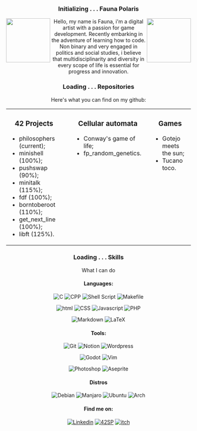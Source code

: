 
 <div align="center">

### Initializing . . . Fauna Polaris

 <img src="https://github.com/FaunaPolaris/FaunaPolaris/assets/62262523/0ae2fb3b-fb30-4e42-bf8c-86f71b92e4a0" min-width="120px" max-width="120px" width="120px" align="left">  
   <img src="https://github.com/FaunaPolaris/FaunaPolaris/assets/62262523/0ae2fb3b-fb30-4e42-bf8c-86f71b92e4a0" min-width="120px" max-width="120px" width="120px" align="right">  
Hello, my name is Fauna, i'm a digital artist with a passion for game development. Recently embarking in the adventure of learning how to code.  
Non binary and very engaged in politics and social studies, i believe that multidisciplinarity and diversity in every scope of life is essential for progress and innovation. 

### Loading . . . Repositories

Here's what you can find on my github:

</div>
<table align="center">
  <tr>
    <td style="vertical-align: top; padding-right: 20px;">
      <h3 align="center">42 Projects</h3>
      <ul>
        <li>philosophers (current);</li>
        <li>minishell (100%);</li>
        <li>pushswap (90%);</li>
       <li>minitalk (115%);</li>
       <li>fdf (100%);</li>
       <li>borntoberoot (110%);</li>
       <li>get_next_line (100%);</li>
       <li>libft (125%).</li>
      </ul>
    </td>
    <td style="vertical-align: top; padding-left: 20px;">
      <h3 align="center">Cellular automata</h3>
      <ul>
        <li>Conway's game of life;</li>
        <li>fp_random_genetics.</li>
      </ul>
    </td>
   <td style="vertical-align: top; padding-left: 20px;">
    <h3 align="center">Games</h3>
     <ul>
       <li>Gotejo meets the sun;</li>
       <li>Tucano toco.</li>
     </ul>
   </td>
  </tr>
</table>

<div align="center">

### Loading . . . Skills

What I can do

#### Languages:  
![C](https://img.shields.io/badge/C-e1c984?&logo=c&logoColor=812454)
![CPP](https://img.shields.io/badge/C++-e1c984?&logo=cplusplus&logoColor=812454)
![Shell Script](https://img.shields.io/badge/Shell_Script-e1c984?&logo=gnu-bash&logoColor=812454)
![Makefile](https://img.shields.io/badge/Makefile-e1c984?&logo=monzo&logoColor=812454)

![html](https://img.shields.io/badge/html-e1c984?&logo=html5&logoColor=812454)
![CSS](https://img.shields.io/badge/CSS-e1c984?&logo=css3&logoColor=812454)
![Javascript](https://img.shields.io/badge/Javascript-e1c984?&logo=javascript&logoColor=812454)
![PHP](https://img.shields.io/badge/PHP-e1c984?&logo=php&logoColor=812454)

![Markdown](https://img.shields.io/badge/Markdown-e1c984?&logo=markdown&logoColor=812454)
![LaTeX](https://img.shields.io/badge/LaTeX-e1c984?&logo=LaTex&logoColor=812454)

#### Tools:

![Git](https://img.shields.io/badge/Git-e1c984?&logo=Git&logoColor=812454)
![Notion](https://img.shields.io/badge/Notion-e1c984?&logo=notion&logoColor=812454)
![Wordpress](https://img.shields.io/badge/Wordpress-e1c984?&logo=wordpress&logoColor=812454)

![Godot](https://img.shields.io/badge/Godot-e1c984?&logo=godotengine&logoColor=812454)
![Vim](https://img.shields.io/badge/-Vim-e1c984?&logo=VIM&logoColor=812454)

![Photoshop](https://img.shields.io/badge/Photoshop-e1c984?&logo=adobephotoshop&logoColor=812454)
![Aseprite](https://img.shields.io/badge/Aseprite-e1c984?&logo=Aseprite&logoColor=812454)

#### Distros

![Debian](https://img.shields.io/badge/Debian-e1c984?logo=debian&logoColor=812454)
![Manjaro](https://img.shields.io/badge/manjaro-e1c984?logo=manjaro&logoColor=812454)
![Ubuntu](https://img.shields.io/badge/Ubuntu-e1c984?logo=ubuntu&logoColor=812454)
![Arch](https://img.shields.io/badge/Arch-e1c984?logo=archlinux&logoColor=812454)

</div>

<div align="center">
  
#### Find me on:  
[![Linkedin](https://img.shields.io/badge/Fauna_Polaris-black?logo=linkedin&logoColor=812454)](https://www.linkedin.com/in/fauna-polaris-pinheiro-5238b1278/)
[![42SP](https://img.shields.io/badge/fpolaris-black?&logo=42&logoColor=812454)](https://profile.intra.42.fr/users/fpolaris)
[![itch](https://img.shields.io/badge/Itch.io-black?logo=itchdotio&logoColor=812454)](https://metapolarium.itch.io/)
 
 </div>
